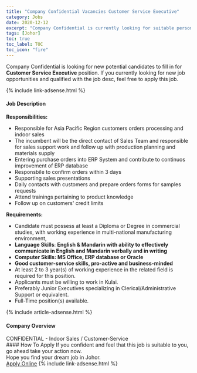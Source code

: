 ```yaml
---
title: "Company Confidential Vacancies Customer Service Executive" 
category: Jobs 
date: 2020-12-12 
excerpt: "Company Confidential is currently looking for suitable person to fill in the Customer Service Executive which positioned at Johor" 
tags: [Johor] 
toc: true 
toc_label: TOC 
toc_icon: "fire" 
--- 
```


<p>Company Confidential is looking for new potential candidates to fill in for <b>Customer Service Executive</b> position. If you currently looking for new job opportunities and qualified with the job desc, feel free to apply this job.
</p>{% include link-adsense.html %} 
<div><div><div><h4>Job Description</h4></div></div><div><div><span><div><div><strong>Responsibilities:</strong></div><ul><li>Responsible for Asia Pacific Region customers orders processing and indoor sales&#160;</li><li>The incumbent will be the direct contact of Sales Team and responsible for sales support work and follow up with production planning and materials supply</li><li>Entering purchase orders into ERP System and contribute to continuos improvement of ERP database</li><li>Responsbile to confirm orders within 3 days</li><li>Supporting sales presentations</li><li>Daily contacts with customers and prepare orders forms for samples requests</li><li>Attend trainings pertaining to product knowledge</li><li>Follow up on customers' credit limits&#160;</li></ul><div><strong>Requirements:</strong></div><ul><li>Candidate must possess at least a Diploma or Degree in commercial studies, with working experience in multi-national manufacturing environment,</li><li><strong>Language Skills</strong>: <strong>English &amp; Mandarin with ability to effectively communicate in English and Mandarin verbally and in writing</strong></li><li><strong>Computer Skills: MS Office, ERP database or Oracle</strong></li><li><strong>Good customer-service skills, pro-active and business-minded</strong></li><li>At least 2 to 3 year(s) of working experience in the related field is required for this position.</li><li>Applicants must be willing to work in Kulai.</li><li>Preferably Junior Executives specializing in Clerical/Administrative Support or equivalent.</li><li>Full-Time position(s) available.</li></ul></div></span></div></div></div> 
{% include article-adsense.html %} 
<div><div><div><h4>Company Overview</h4></div></div><div><div><span><div><div>CONFIDENTIAL - Indoor Sales / Customer-Service</div></div></span></div></div></div> 
#### How To Apply 
If you confident and feel that this job is suitable to you, go ahead take your action now. <br/> 
Hope you find your dream job in Johor. <br/> 
<a href="https://www.jobstreet.com.my/en/job/customer-service-executive-4442752?jobId=jobstreet-my-job-4442752&sectionRank=7&token=0~4053c66f-e1cf-4d5a-917e-3ec1f8c2def9&fr=SRP%20View%20In%20New%20Ta" class="btn btn--info" target="_blank" rel="nofollow noopenner">Apply Online</a> 
{% include link-adsense.html %} 
